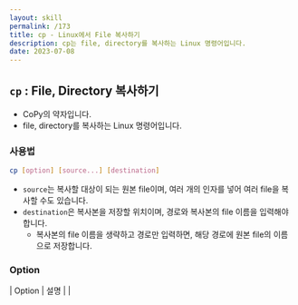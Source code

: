 ```yaml
---
layout: skill
permalink: /173
title: cp - Linux에서 File 복사하기
description: cp는 file, directory를 복사하는 Linux 명령어입니다.
date: 2023-07-08
---
```



## `cp` : File, Directory 복사하기

- CoPy의 약자입니다.
- file, directory를 복사하는 Linux 명령어입니다.


### 사용법

```sh
cp [option] [source...] [destination]
```

- `source`는 복사할 대상이 되는 원본 file이며, 여러 개의 인자를 넣어 여러 file을 복사할 수도 있습니다.
- `destination`은 복사본을 저장할 위치이며, 경로와 복사본의 file 이름을 입력해야 합니다.
    - 복사본의 file 이름을 생략하고 경로만 입력하면, 해당 경로에 원본 file의 이름으로 저장합니다.


### Option

| Option | 설명 |
| 